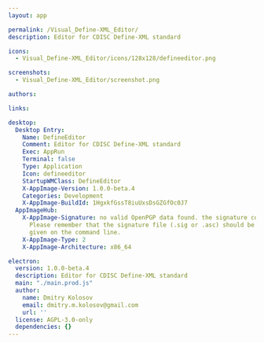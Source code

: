 ```yaml
---
layout: app

permalink: /Visual_Define-XML_Editor/
description: Editor for CDISC Define-XML standard

icons:
  - Visual_Define-XML_Editor/icons/128x128/defineeditor.png

screenshots:
  - Visual_Define-XML_Editor/screenshot.png

authors:

links:

desktop:
  Desktop Entry:
    Name: DefineEditor
    Comment: Editor for CDISC Define-XML standard
    Exec: AppRun
    Terminal: false
    Type: Application
    Icon: defineeditor
    StartupWMClass: DefineEditor
    X-AppImage-Version: 1.0.0-beta.4
    Categories: Development
    X-AppImage-BuildId: 1HgxkfGssT8iuUxsDsGZGfOc0J7
  AppImageHub:
    X-AppImage-Signature: no valid OpenPGP data found. the signature could not be verified.
      Please remember that the signature file (.sig or .asc) should be the first file
      given on the command line.
    X-AppImage-Type: 2
    X-AppImage-Architecture: x86_64

electron:
  version: 1.0.0-beta.4
  description: Editor for CDISC Define-XML standard
  main: "./main.prod.js"
  author:
    name: Dmitry Kolosov
    email: dmitry.m.kolosov@gmail.com
    url: ''
  license: AGPL-3.0-only
  dependencies: {}
---
```

